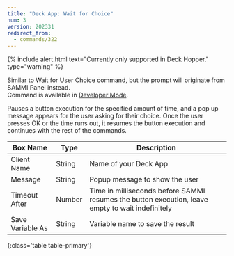 ```yaml
---
title: "Deck App: Wait for Choice"
num: 3
version: 202331
redirect_from:
  - commands/322
---
```


{% include alert.html text="Currently only supported in Deck Hopper." type="warning" %} 

Similar to Wait for User Choice command, but the prompt will originate from SAMMI Panel instead.  
Command is available in [Developer Mode](https://sammi.solutions/docs/faq/general#developermode).

Pauses a button execution for the specified amount of time, and a pop up message appears for the user asking for their choice. Once the user presses OK or the time runs out, it resumes the button execution and continues with the rest of the commands.

| Box Name | Type | Description | 
|-------|--------|--------
|Client Name| String | Name of your Deck App
|Message| String | Popup message to show the user
|Timeout After | Number | Time in milliseconds before SAMMI resumes the button execution, leave empty to wait indefinitely
|Save Variable As | String | Variable name to save the result
{:class='table table-primary'}
